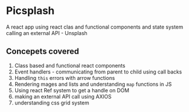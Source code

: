 # Picsplash

A react app using react clas and functional components and state system calling an external API - Unsplash

## Concepets covered

1. Class based and functional react components
2. Event handlers - communicating from parent to child using call backs
3. Handling `this` errors with arrow functions
4. Rendering mages and lists and understanding `map` functions in JS
5. Using react Ref system to get a handle on DOM
6. making an external API call using AXIOS
7. understanding css grid system

